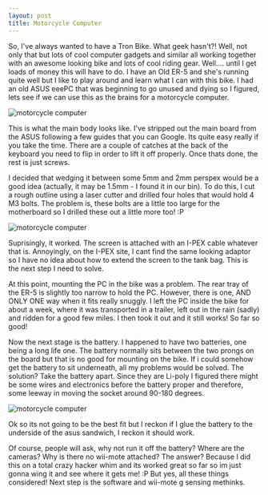```yaml
--- 
layout: post
title: Motorcycle Computer
---
```


So, I've always wanted to have a Tron Bike. What geek hasn't?! Well, not only that but lots of cool computer gadgets and similar all working together with an awesome looking bike and lots of cool riding gear. Well.... until I get loads of money this will have to do. I have an Old ER-5 and she's running quite well but I like to play around and learn what I can with this bike. I had an old ASUS eeePC that was beginning to go unused and dying so I figured, lets see if we can use this as the brains for a motorcycle computer.



![motorcycle computer](http://4.bp.blogspot.com/-hi43lv688Bk/TWGH95K9CaI/AAAAAAAAAxc/j2YQ3phPVAw/s320/DSC_0013.JPG)



This is what the main body looks like. I've stripped out the main board from the ASUS following a few guides that you can Google. Its quite easy really if you take the time. There are a couple of catches at the back of the keyboard you need to flip in order to lift it off properly. Once thats done, the rest is just screws.

I decided that wedging it between some 5mm and 2mm perspex would be a good idea (actually, it may be 1.5mm - I found it in our bin). To do this, I cut a rough outline using a laser cutter and drilled four holes that would hold 4 M3 bolts. The problem is, these bolts are a little too large for the motherboard so I drilled these out a little more too! :P


![motorcycle computer](http://1.bp.blogspot.com/-SpFE4P9dtEw/TWGJVpcDHjI/AAAAAAAAAxk/ojnUreFuv7Y/s320/DSC_0017.JPG)


Suprisingly, it worked. The screen is attached with an I-PEX cable whatever that is. Annoyingly, on the I-PEX site, I cant find the same looking adaptor so I have no idea about how to extend the screen to the tank bag. This is the next step I need to solve.

At this point, mounting the PC in the bike was a problem. The rear tray of the ER-5 is slightly too narrow to hold the PC. However, there is one, AND ONLY ONE way when it fits really snuggly. I left the PC inside the bike for about a week, where it was transported in a trailer, left out in the rain (sadly) and ridden for a good few miles. I then took it out and it still works! So far so good!


Now the next stage is the battery. I happened to have two batteries, one being a long life one. The battery normally sits between the two prongs on the board but that is no good for mounting on the bike. If i could somehow get the battery to sit underneath, all my problems would be solved. The solution? Take the battery apart. Since they are Li-poly I figured there might be some wires and electronics before the battery proper and therefore, some leeway in moving the socket around 90-180 degrees.


![motorcycle computer](http://2.bp.blogspot.com/-CIrANB4c2RM/TWGLDKdC5mI/AAAAAAAAAxs/GtQQ2mnR0H0/s320/DSC_0016.JPG)


Ok so its not going to be the best fit but I reckon if I glue the battery to the underside of the asus sandwich, I reckon it should work.

Of course, people will ask, why not run it off the battery? Where are the cameras? Why is there no wii-mote attached? The answer? Because I did this on a total crazy hacker whim and its worked great so far so im just gonna wing it and see where it gets me! :P But yes, all these things considered! Next step is the software and wii-mote g sensing methinks.
